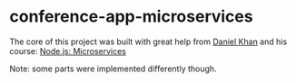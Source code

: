 # conference-app-microservices

The core of this project was built with great help from [Daniel Khan](https://www.linkedin.com/learning/instructors/daniel-khan?u=95231473) and his course: [Node.js: Microservices](https://www.linkedin.com/learning/node-js-microservices/)

Note: some parts were implemented differently though.
